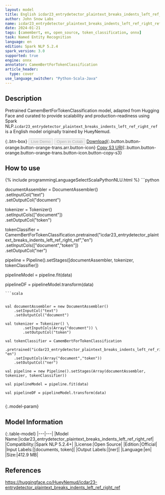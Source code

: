 ```yaml
---
layout: model
title: English icdar23_entrydetector_plaintext_breaks_indents_left_ref_right_ref CamemBertForTokenClassification from HueyNemud
author: John Snow Labs
name: icdar23_entrydetector_plaintext_breaks_indents_left_ref_right_ref
date: 2024-01-21
tags: [camembert, en, open_source, token_classification, onnx]
task: Named Entity Recognition
language: en
edition: Spark NLP 5.2.4
spark_version: 3.0
supported: true
engine: onnx
annotator: CamemBertForTokenClassification
article_header:
  type: cover
use_language_switcher: "Python-Scala-Java"
---
```


## Description

Pretrained CamemBertForTokenClassification model, adapted from Hugging Face and curated to provide scalability and production-readiness using Spark NLP.`icdar23_entrydetector_plaintext_breaks_indents_left_ref_right_ref` is a English model originally trained by HueyNemud.

{:.btn-box}
<button class="button button-orange" disabled>Live Demo</button>
<button class="button button-orange" disabled>Open in Colab</button>
[Download](https://s3.amazonaws.com/auxdata.johnsnowlabs.com/public/models/icdar23_entrydetector_plaintext_breaks_indents_left_ref_right_ref_en_5.2.4_3.0_1705838741196.zip){:.button.button-orange.button-orange-trans.arr.button-icon}
[Copy S3 URI](s3://auxdata.johnsnowlabs.com/public/models/icdar23_entrydetector_plaintext_breaks_indents_left_ref_right_ref_en_5.2.4_3.0_1705838741196.zip){:.button.button-orange.button-orange-trans.button-icon.button-copy-s3}

## How to use



<div class="tabs-box" markdown="1">
{% include programmingLanguageSelectScalaPythonNLU.html %}
```python


documentAssembler = DocumentAssembler() \
    .setInputCol("text") \
    .setOutputCol("document")
    
tokenizer = Tokenizer() \
        .setInputCols(["document"]) \
        .setOutputCol("token")
        
    
tokenClassifier = CamemBertForTokenClassification.pretrained("icdar23_entrydetector_plaintext_breaks_indents_left_ref_right_ref","en") \
            .setInputCols(["document","token"]) \
            .setOutputCol("ner")

pipeline = Pipeline().setStages([documentAssembler, tokenizer, tokenClassifier])

pipelineModel = pipeline.fit(data)

pipelineDF = pipelineModel.transform(data)

```
```scala


val documentAssembler = new DocumentAssembler()
    .setInputCol("text") 
    .setOutputCol("document")

val tokenizer = Tokenizer() \
        .setInputCols(Array("document")) \
        .setOutputCol("token")

val tokenClassifier = CamemBertForTokenClassification  
    .pretrained("icdar23_entrydetector_plaintext_breaks_indents_left_ref_right_ref", "en")
    .setInputCols(Array("document","token")) 
    .setOutputCol("ner") 

val pipeline = new Pipeline().setStages(Array(documentAssembler, tokenizer, tokenClassifier))

val pipelineModel = pipeline.fit(data)

val pipelineDF = pipelineModel.transform(data)


```
</div>

{:.model-param}
## Model Information

{:.table-model}
|---|---|
|Model Name:|icdar23_entrydetector_plaintext_breaks_indents_left_ref_right_ref|
|Compatibility:|Spark NLP 5.2.4+|
|License:|Open Source|
|Edition:|Official|
|Input Labels:|[documents, token]|
|Output Labels:|[ner]|
|Language:|en|
|Size:|412.9 MB|

## References

https://huggingface.co/HueyNemud/icdar23-entrydetector_plaintext_breaks_indents_left_ref_right_ref
